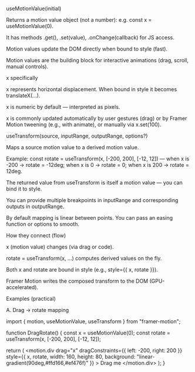 useMotionValue(initial)

Returns a motion value object (not a number): e.g. const x = useMotionValue(0).

It has methods .get(), .set(value), .onChange(callback) for JS access.

Motion values update the DOM directly when bound to style (fast).

Motion values are the building block for interactive animations (drag, scroll, manual controls).

x specifically

x represents horizontal displacement. When bound in style it becomes translateX(...).

x is numeric by default — interpreted as pixels.

x is commonly updated automatically by user gestures (drag) or by Framer Motion tweening (e.g., with animate), or manually via x.set(100).

useTransform(source, inputRange, outputRange, options?)

Maps a source motion value to a derived motion value.

Example: const rotate = useTransform(x, [-200, 200], [-12, 12]) — when x is -200 → rotate = -12deg; when x is 0 → rotate = 0; when x is 200 → rotate = 12deg.

The returned value from useTransform is itself a motion value — you can bind it to style.

You can provide multiple breakpoints in inputRange and corresponding outputs in outputRange.

By default mapping is linear between points. You can pass an easing function or options to smooth.

How they connect (flow)

x (motion value) changes (via drag or code).

rotate = useTransform(x, ...) computes derived values on the fly.

Both x and rotate are bound in style (e.g., style={{ x, rotate }}).

Framer Motion writes the composed transform to the DOM (GPU-accelerated).

Examples (practical)

A. Drag → rotate mapping

import { motion, useMotionValue, useTransform } from "framer-motion";

function DragRotate() {
  const x = useMotionValue(0);
  const rotate = useTransform(x, [-200, 200], [-12, 12]);

  return (
    <motion.div
      drag="x"
      dragConstraints={{ left: -200, right: 200 }}
      style={{ x, rotate, width: 160, height: 80, background: "linear-gradient(90deg,#ffd166,#ef476f)" }}
    >
      Drag me
    </motion.div>
  );
}